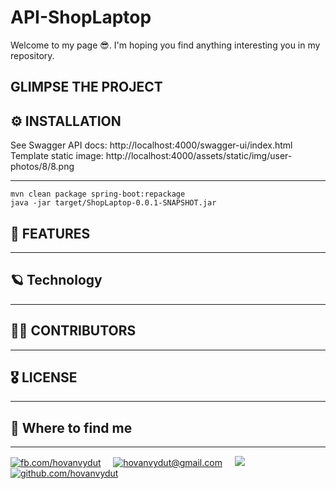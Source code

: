 # API-ShopLaptop

Welcome to my page 😎. I'm hoping you find anything interesting you in my repository.

## GLIMPSE THE PROJECT

## ⚙️ INSTALLATION
See Swagger API docs: http://localhost:4000/swagger-ui/index.html \
Template static image: http://localhost:4000/assets/static/img/user-photos/8/8.png
***
```zhs
mvn clean package spring-boot:repackage
java -jar target/ShopLaptop-0.0.1-SNAPSHOT.jar 
```

## 🎉 FEATURES

***

## 🪐 Technology

***

## 👨‍🔧 CONTRIBUTORS

***

## 🎖 LICENSE

***

## 👀 Where to find me

***

[![][facebook-icon]][hovanvydut-fb] &nbsp;&nbsp;&nbsp; [![][gmail-icon]][hovanvydut-fb] &nbsp;&nbsp;&nbsp; [![][zalo-icon]][hovanvydut-zalo] &nbsp;&nbsp;&nbsp; [![][github-icon]][hovanvydut-github]


<!--- 
  Link website  
-->
[dut-website]: http://dut.udn.vn/en
[hovanvydut-fb]: https://facebook.com/hovanvydut
[hovanvydut-gmail]: http://mailto:hovanvydut@gmail.com
[hovanvydut-zalo]: http://zaloapp.com/qr/p/15mrqelkrbvox
[hovanvydut-github]: https://github.com/hovanvydut

<!--- 
  Link icon  
-->
[facebook-icon]: https://img.icons8.com/doodle/30/000000/facebook-new.png "fb.com/hovanvydut"
[gmail-icon]: https://img.icons8.com/doodle/30/000000/gmail.png "hovanvydut@gmail.com"
[zalo-icon]: https://img.icons8.com/ios/30/000000/zalo.png
[github-icon]: https://img.icons8.com/fluent/30/000000/github.png "github.com/hovanvydut"
[java-icon]: https://res.cloudinary.com/dgext7ewd/image/upload/v1617517260/github-profile/Java_23404_q5rc5g.png "Java"
[js-icon]: https://res.cloudinary.com/dgext7ewd/image/upload/v1617517260/github-profile/javascript_icon_130900_pbys8e.png "Javascript"
[expressjs-icon]: https://res.cloudinary.com/dgext7ewd/image/upload/v1617517260/github-profile/expressjs_logo_icon_169186_qrztsd.png "ExpressJs"
[nestjs-icon]: https://res.cloudinary.com/dgext7ewd/image/upload/v1617517260/github-profile/file_type_nestjs_icon_130355_1_zrcrml.png "NestJs"